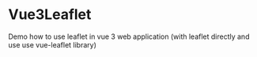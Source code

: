 # Vue3Leaflet
Demo how to use leaflet in vue 3 web application (with leaflet directly and use use vue-leaflet library)
